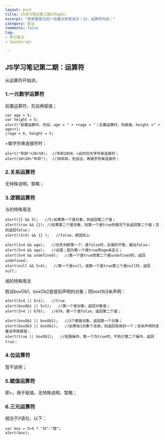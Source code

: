 ```yaml
---
layout: post
title: JS学习笔记第二期(Chap5)
excerpt: "简单整理JS的一些要点和易误点；S2，运算符内容；"
category: 笔记
comments: false
tag:
- 学习笔记
- JavaScript

---
```


## JS学习笔记第二期：运算符

从运算符开始讲。

### 1.一元数学运算符

前置运算符，先加再赋值；

    var age = 5;
    var height = 5;
    alert("前置运算时，先加，age = " + ++age + "；后置运算时，先赋值，height =" + age++);
    //age = 6, height = 5;

+做字符串连接符时：

    alert("年龄"+20+50);  //年龄2050，+此时仍为字符串连接符；
    alert(10+20+"年龄");  //30年龄，先加法，再做字符串连接符；


### 2.关系运算符
无特殊说明，暂略；

### 3.逻辑运算符

与的特殊用法

    alert({} && 5);   //5;如果第一个是对象，则返回第二个值；
    alert(true && {}); //如果第二个是对象，则第一个是true的情况下会返回第二个值；否则返回false；
    alert((3>5) && {} );   //false，原因同上

    alert(3>4 && age);   //优先判断第一个，是false时，后面的不管，输出false；
    alert(5>4 && age);   //出错；因为第一个是true而age未定义；
    alert(5>4 && undefined);   //第一个是true而第二个是undefined时，返回undefined；
    alert(null && 5>4);   //第一个是null，或第一个是true第二个是null时，返回null；   

或的特殊用法

假设boxOb1、boxOb2是提前声明的对象；而boxOb3未声明：

    alert(3>4 || 5>1);   //true
    alert(boxOb1 || 5>1);   //第一个是对象，返回对象值；
    alert(3>4 || 676);   //676，第一个是false，返回第二个值；

    alert(boxOb1 || boxOb2);   //2个都是对象，返回第一个对象；
    alert(boxOb3 || boxOb1);   //如果有1对象个无效，则返回有效的一个；但未声明的变量会导致报错；
    alert(true || boxOb1);   //短路操作，第一个为true时，不执行第二个操作，返回true；

### 4.位运算符
暂不说明；

### 5.赋值运算符
即=，用于赋值。无特殊说明，暂略；

### 6.三元运算符
相当于if语句，以下：

    var box = 5>4 ? "对":"错";
    alert(box);
